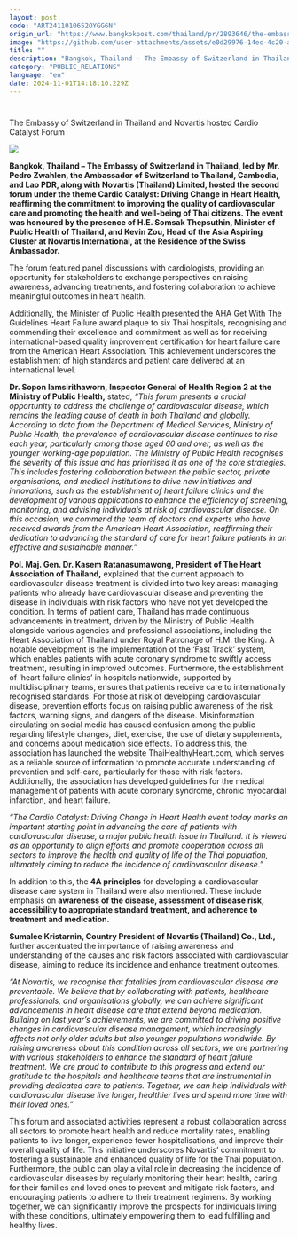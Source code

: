 ```yaml
---
layout: post
code: "ART2411010652OYGG6N"
origin_url: "https://www.bangkokpost.com/thailand/pr/2893646/the-embassy-of-switzerland-in-thailand-and-novartis-hosted-cardio-catalyst-forum"
image: "https://github.com/user-attachments/assets/e0d29976-14ec-4c20-a7d3-31ea54728428"
title: ""
description: "Bangkok, Thailand – The Embassy of Switzerland in Thailand, led by Mr. Pedro Zwahlen, the Ambassador of Switzerland to Thailand, Cambodia, and Lao PDR, along with Novartis (Thailand) Limited, hosted the second forum under the theme Cardio Catalyst: Driving Change in Heart Health, reaffirming the commitment to improving the quality of cardiovascular care and promoting the health and well-being of Thai citizens. The event was honoured by the presence of H.E. Somsak Thepsuthin, Minister of Public Health of Thailand, and Kevin Zou, Head of the Asia Aspiring Cluster at Novartis International, at the Residence of the Swiss Ambassador."
category: "PUBLIC_RELATIONS"
language: "en"
date: 2024-11-01T14:18:10.229Z
---
```


# 

The Embassy of Switzerland in Thailand and Novartis hosted Cardio Catalyst Forum

![](https://github.com/user-attachments/assets/7f187d18-3fe5-4271-8673-3ae8a8a5d192)

**Bangkok, Thailand – The Embassy of Switzerland in Thailand, led by Mr. Pedro Zwahlen, the Ambassador of Switzerland to Thailand, Cambodia, and Lao PDR, along with Novartis (Thailand) Limited, hosted the second forum under the theme Cardio Catalyst: Driving Change in Heart Health, reaffirming the commitment to improving the quality of cardiovascular care and promoting the health and well-being of Thai citizens. The event was honoured by the presence of H.E. Somsak Thepsuthin, Minister of Public Health of Thailand, and Kevin Zou, Head of the Asia Aspiring Cluster at Novartis International, at the Residence of the Swiss Ambassador.**

The forum featured panel discussions with cardiologists, providing an opportunity for stakeholders to exchange perspectives on raising awareness, advancing treatments, and fostering collaboration to achieve meaningful outcomes in heart health. 

Additionally, the Minister of Public Health presented the AHA Get With The Guidelines Heart Failure award plaque to six Thai hospitals, recognising and commending their excellence and commitment as well as for receiving international-based quality improvement certification for heart failure care from the American Heart Association. This achievement underscores the establishment of high standards and patient care delivered at an international level.

**Dr. Sopon Iamsirithaworn, Inspector General of Health Region 2 at the Ministry of Public Health,** stated, _“This forum presents a crucial opportunity to address the challenge of cardiovascular disease, which remains the leading cause of death in both Thailand and globally. According to data from the Department of Medical Services, Ministry of Public Health, the prevalence of cardiovascular disease continues to rise each year, particularly among those aged_ _60 and over, as well as the younger working-age population. The Ministry of Public Health recognises the severity of this issue and has prioritised it as one of the core strategies. This includes fostering collaboration between the public sector, private organisations, and medical institutions to drive new initiatives and innovations, such as the establishment of heart failure clinics and the development of various applications to enhance the efficiency of screening, monitoring, and advising individuals at risk of cardiovascular disease. On this occasion, we commend the team of doctors and experts who have received awards from the American Heart Association, reaffirming their dedication to advancing the standard of care for heart failure patients in an effective and sustainable manner.”_

**Pol. Maj. Gen. Dr. Kasem Ratanasumawong, President of The Heart Association of Thailand,** explained that the current approach to cardiovascular disease treatment is divided into two key areas: managing patients who already have cardiovascular disease and preventing the disease in individuals with risk factors who have not yet developed the condition. In terms of patient care, Thailand has made continuous advancements in treatment, driven by the Ministry of Public Health alongside various agencies and professional associations, including the Heart Association of Thailand under Royal Patronage of H.M. the King. A notable development is the implementation of the ‘Fast Track’ system, which enables patients with acute coronary syndrome to swiftly access treatment, resulting in improved outcomes. Furthermore, the establishment of ‘heart failure clinics’ in hospitals nationwide, supported by multidisciplinary teams, ensures that patients receive care to internationally recognised standards. For those at risk of developing cardiovascular disease, prevention efforts focus on raising public awareness of the risk factors, warning signs, and dangers of the disease. Misinformation circulating on social media has caused confusion among the public regarding lifestyle changes, diet, exercise, the use of dietary supplements, and concerns about medication side effects. To address this, the association has launched the website ThaiHealthyHeart.com, which serves as a reliable source of information to promote accurate understanding of prevention and self-care, particularly for those with risk factors. Additionally, the association has developed guidelines for the medical management of patients with acute coronary syndrome, chronic myocardial infarction, and heart failure.

_“The Cardio Catalyst: Driving Change in Heart Health event today marks an important starting point in advancing the care of patients with cardiovascular disease, a major public health issue in Thailand. It is viewed as an opportunity to align efforts and promote cooperation across all sectors to improve the health and quality of life of the Thai population, ultimately aiming to reduce the incidence of cardiovascular disease.”_

In addition to this, the **4A principles** for developing a cardiovascular disease care system in Thailand were also mentioned. These include emphasis on **awareness of the disease, assessment of disease risk, accessibility to appropriate standard treatment, and adherence to treatment and medication.**

**Sumalee Kristarnin, Country President of Novartis (Thailand) Co., Ltd.,** further accentuated the importance of raising awareness and understanding of the causes and risk factors associated with cardiovascular disease, aiming to reduce its incidence and enhance treatment outcomes.

_“At Novartis, we recognise that fatalities from cardiovascular disease are preventable. We believe that by collaborating with patients, healthcare professionals, and organisations globally, we can achieve significant advancements in heart disease care that extend beyond medication. Building on last year’s achievements, we are committed to driving positive changes in cardiovascular disease management, which increasingly affects not only older adults but also younger populations worldwide. By raising awareness about this condition across all sectors, we are partnering with various stakeholders to enhance the standard of heart failure treatment. We are proud to contribute to this progress and extend our gratitude to the hospitals and healthcare teams that are instrumental in providing dedicated care to patients. Together, we can help individuals with cardiovascular disease live longer, healthier lives and spend more time with their loved ones.”_

This forum and associated activities represent a robust collaboration across all sectors to promote heart health and reduce mortality rates, enabling patients to live longer, experience fewer hospitalisations, and improve their overall quality of life. This initiative underscores Novartis’ commitment to fostering a sustainable and enhanced quality of life for the Thai population. Furthermore, the public can play a vital role in decreasing the incidence of cardiovascular diseases by regularly monitoring their heart health, caring for their families and loved ones to prevent and mitigate risk factors, and encouraging patients to adhere to their treatment regimens. By working together, we can significantly improve the prospects for individuals living with these conditions, ultimately empowering them to lead fulfilling and healthy lives.